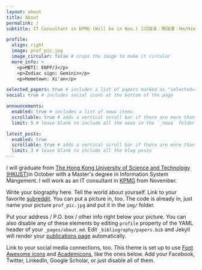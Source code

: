 ```yaml
---
layout: about
title: About
permalink: /
subtitle: IT Consultant in KPMG (Will be in Nov.) [闫瑞泽｜閆瑞澤｜He/Him/His]

profile:
  align: right
  image: prof_pic.jpg
  image_circular: false # crops the image to make it circular
  more_info: >
    <p>MBTI: ENFP/J</p>
    <p>Zodiac sign: Gemini♊️</p>
    <p>Hometown: Xi'an</p>

selected_papers: true # includes a list of papers marked as "selected={true}"
social: true # includes social icons at the bottom of the page

announcements:
  enabled: true # includes a list of news items
  scrollable: true # adds a vertical scroll bar if there are more than 3 news items
  limit: 5 # leave blank to include all the news in the `_news` folder

latest_posts:
  enabled: true
  scrollable: true # adds a vertical scroll bar if there are more than 3 new posts items
  limit: 3 # leave blank to include all the blog posts
---
```


I will graduate from [The Hong Kong University of Science and Technology (HKUST)](https://hkust.edu.hk)in October with a Master's degree in Information System Mangement. I will work as an IT consultant in [KPMG](https://kpmg.com/cn/en/home.html) from November.

Write your biography here. Tell the world about yourself. Link to your favorite [subreddit](http://reddit.com). You can put a picture in, too. The code is already in, just name your picture `prof_pic.jpg` and put it in the `img/` folder.

Put your address / P.O. box / other info right below your picture. You can also disable any of these elements by editing `profile` property of the YAML header of your `_pages/about.md`. Edit `_bibliography/papers.bib` and Jekyll will render your [publications page](/al-folio/publications/) automatically.

Link to your social media connections, too. This theme is set up to use [Font Awesome icons](https://fontawesome.com/) and [Academicons](https://jpswalsh.github.io/academicons/), like the ones below. Add your Facebook, Twitter, LinkedIn, Google Scholar, or just disable all of them.
